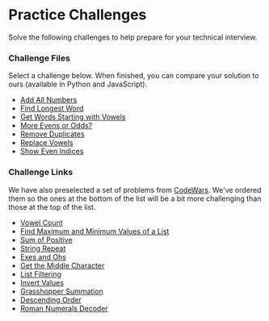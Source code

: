 # Practice Challenges
Solve the following challenges to help prepare for your technical interview.

### Challenge Files
Select a challenge below. When finished, you can compare your solution to ours
(available in Python and JavaScript).

- [Add All Numbers](add-all-nums/)
- [Find Longest Word](find-longest/)
- [Get Words Starting with Vowels](get-words-starting-with-vowels/)
- [More Evens or Odds?](more-evens-or-odds/)
- [Remove Duplicates](remove-duplicates/)
- [Replace Vowels](replace-vowels/)
- [Show Even Indices](show-even-indices/)

### Challenge Links
We have also preselected a set of problems from [CodeWars](https://www.codewars.com/). We've ordered them
so the ones at the bottom of the list will be a bit more challenging than those at
the top of the list.

- [Vowel Count](https://www.codewars.com/kata/vowel-count/train/python)
- [Find Maximum and Minimum Values of a List](https://www.codewars.com/kata/find-maximum-and-minimum-values-of-a-list/train/python)
- [Sum of Positive](https://www.codewars.com/kata/sum-of-positive/train/python)
- [String Repeat](https://www.codewars.com/kata/string-repeat/train/python)
- [Exes and Ohs](https://www.codewars.com/kata/exes-and-ohs/train/python)
- [Get the Middle Character](https://www.codewars.com/kata/get-the-middle-character/train/python)
- [List Filtering](https://www.codewars.com/kata/list-filtering/train/python)
- [Invert Values](https://www.codewars.com/kata/invert-values/train/python)
- [Grasshopper Summation](https://www.codewars.com/kata/grasshopper-summation/train/python)
- [Descending Order](https://www.codewars.com/kata/descending-order/train/python)
- [Roman Numerals Decoder](https://www.codewars.com/kata/roman-numerals-decoder/train/python)
